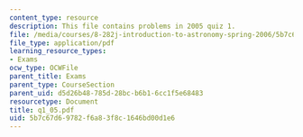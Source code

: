 ```yaml
---
content_type: resource
description: This file contains problems in 2005 quiz 1.
file: /media/courses/8-282j-introduction-to-astronomy-spring-2006/5b7c67d69782f6a83f8c1646bd00d1e6_q1_05.pdf
file_type: application/pdf
learning_resource_types:
- Exams
ocw_type: OCWFile
parent_title: Exams
parent_type: CourseSection
parent_uid: d5d26b48-785d-28bc-b6b1-6cc1f5e68483
resourcetype: Document
title: q1_05.pdf
uid: 5b7c67d6-9782-f6a8-3f8c-1646bd00d1e6
---
```


